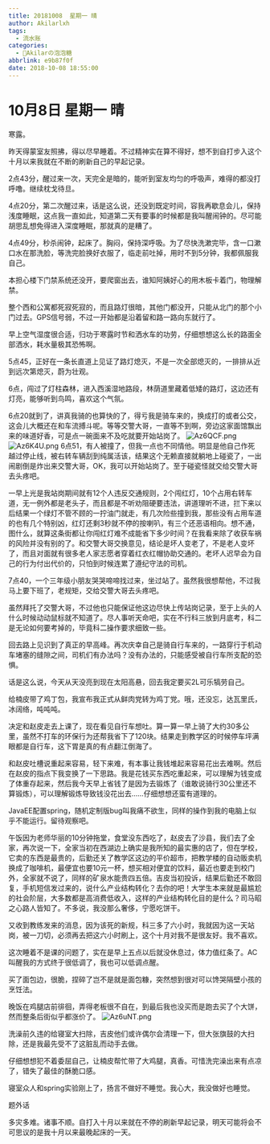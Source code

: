 ```yaml
---
title: 20181008  星期一 晴
author: Akilarlxh
tags:
  - 流水账
categories:
  - 🍬Akilarの泡泡糖
abbrlink: e9b87f0f
date: 2018-10-08 18:55:00
---
```

# 10月8日 星期一 晴

寒露。

昨天得蒙室友照拂，得以尽早睡着。不过精神实在算不得好，想不到自打步入这个十月以来我就在不断的刷新自己的早起记录。

2点43分，醒过来一次，天完全是暗的，能听到室友均匀的呼吸声，难得的都没打呼噜。继续枕戈待旦。

4点20分，第二次醒过来，话是这么说，还没到既定时间，容我再歇息会儿，保持浅度睡眠，这点我一直如此，知道第二天有要事的时候都是我叫醒闹钟的。尽可能胡思乱想免得进入深度睡眠，那就真的是糟了。

4点49分，秒杀闹钟，起床了。胸闷，保持深呼吸。为了尽快洗漱完毕，含一口漱口水在那洗脸，等洗完脸换好衣服了，临走前吐掉，用时不到5分钟，我都佩服我自己。

本担心楼下门禁系统还没开，要爬窗出去，谁知阿姨好心的用木板卡着门，物理解禁。

整个西和公寓都死寂死寂的，而且路灯很暗，其他门都没开，只能从北门的那个小门过去。GPS信号弱，不过一开始都是沿着留和路一路向东就行了。

早上空气湿度很合适，归功于寒露时节和洒水车的功劳，仔细想想这么长的路面全部洒水，耗水量极其恐怖啊。

5点45，正好在一条长直道上见证了路灯熄灭，不是一次全部熄灭的，一排排从近到远次第熄灭，蔚为壮观。

6点，闯过了灯柱森林，进入西溪湿地路段，林荫道里藏着低矮的路灯，这边还有灯亮，能够听到鸟鸣，喜欢这个气氛。

6点20就到了，讲真我骑的也算快的了，得亏我是骑车来的，换成打的或者公交，这会儿大概还在和车流搏斗呢。等等交警大哥，一直等不到啊，旁边这家面馆飘出来的味道好香，可是点一碗面来不及吃就要开始站岗了。
![Az6QCF.png](https://s2.ax1x.com/2019/04/17/Az6QCF.png)
![Az6K4U.png](https://s2.ax1x.com/2019/04/17/Az6K4U.png)
6点51，有人被撞了，但我一点也不同情他。明显是他自己作死越过停止线，被右转车辆刮到纯属活该，结果这个无赖直接就躺地上碰瓷了，一出闹剧倒是炸出来交警大哥，OK，我可以开始站岗了。至于碰瓷怪就交给交警大哥去头疼吧。

一早上光是我站岗期间就有12个人违反交通规则，2个闯红灯，10个占用右转车道，无一例外都是老头子，而且都是不听劝阻硬要违法，讲道理听不进，拦下来以后结果一个绿灯不管不顾的一拧油门就走，有几次险些撞到我，那些没有占用车道的也有几个特别凶，红灯还剩3秒就不停的按喇叭，有三个还恶语相向。想不通，图什么，就算这条街都让你闯红灯难不成能省下多少时间？在我看来除了收获车祸的风险并没有别的了。和交警大哥交换意见，结论是坏人变老了，不是老人变坏了，而且对面就有很多老人家志愿者穿着红衣红帽协助交通的。老坏人迟早会为自己的行为付出代价的，只怕到时候连累了遵纪守法的司机。

7点40，一个三年级小朋友哭哭啼啼找过来，坐过站了。虽然我很想帮他，不过我马上要下班了，老规矩，交给交警大哥去头疼吧。

虽然拜托了交警大哥，不过他也只能保证他这边尽快上传站岗记录，至于上头的人什么时候动动鼠标就不知道了。尽人事听天命吧，实在不行科三放到月底考，科二是无论如何要考掉的，毕竟科二操作要求细致一些。

回去路上见识到了真正的早高峰。再次庆幸自己是骑自行车来的，一路穿行于机动车堵塞的缝隙之间，司机们有办法吗？没有办法的，只能感受被自行车所支配的恐惧。

话是这么说，今天从天没亮到现在太阳高悬，回去我定要买2L可乐犒劳自己。

给楠皮带了鸡丁包，我宣布我正式从鲜肉党转为鸡丁党。哦，还没忘，达瓦里氏，冰阔络，吨吨吨。

决定和赵皮走去上课了，现在看见自行车想吐。算一算一早上骑了大约30多公里，虽然不打车的环保行为还帮我省下了120块。结果走到教学区的时候停车坪满眼都是自行车，这下胃是真的有点翻江倒海了。

和赵皮吐槽说重起来容易，轻下来难，有本事让我钱堆起来容易花出去难啊。然后在赵皮的指点下我变换了一下思路。我是花钱买东西吃重起来，可以理解为钱变成了体重存起来，然后我今天早上省钱了是因为去锻炼了（谁敢说骑行30公里还不算锻炼），可以理解锻炼导致钱没花出去……仔细想想还蛮有道理的。

JavaEE配置spring，随机定制版bug叫我痛不欲生，同样的操作到我的电脑上似乎不能运行。留待观察吧。

午饭因为老师华丽的10分钟拖堂，食堂没东西吃了，赵皮去了沙县，我们去了全家，再次说一下，全家当初在西湖边上确实是我所知的最实惠的店了，但在学校，它卖的东西是最贵的，后勤还关了教学区这边的平价超市，把教学楼的自动贩卖机换成了咖啡机，最便宜也要10元一杯，想买相对便宜的饮料，最近也要走到校门外，全家就不说了，同样的矿泉水能贵四五倍。吉皮当初投诉，结果后勤还不敢回复，手机短信发过来的，说什么产业结构转化？去你的吧！大学生本来就是最尴尬的社会阶层，大多数都是高消费低收入，这样的产业结构转化目的是什么？司马昭之心路人皆知了。不多说，我没那么奢侈，宁愿吃饼干。

又收到教练发来的消息，因为该死的新规，科三多了六小时，我就因为这一天站岗，被一刀切，必须再去把这六小时刷上，这个十月对我不是很友好。我不喜欢。

这次睡着不是课的问题了，实在是早上五点以后就没休息过，体力值红条了。AC叫醒我的方式终于很低调了，我也可以低调点醒。

买了面包边，很脆，捏碎了岂不是就是面包糠，突然想到很对可以馋哭隔壁小孩的烹饪法。

晚饭在鸡腿店前徘徊，弄得老板很不自在，到最后我也没买而是跑去买了个大饼，然而整条后街似乎都涨价了。
![Az6uNT.png](https://s2.ax1x.com/2019/04/17/Az6uNT.png)

洗澡前久违的给寝室大扫除，吉皮他们或许偶尔会清理一下，但大张旗鼓的大扫除，还是我最先受不了这脏乱而动手去做。

仔细想想犯不着委屈自己，让楠皮帮忙带了大鸡腿，真香。可惜洗完澡出来有点凉了，错失了最佳的酥脆口感。

寝室众人和spring实验刚上了，扬言不做好不睡觉。我心大，我没做好也睡觉。

题外话

多灾多难。诸事不顺。自打入十月以来就在不停的刷新早起记录，明天可能将会不可思议的是我十月以来最晚起床的一天。


